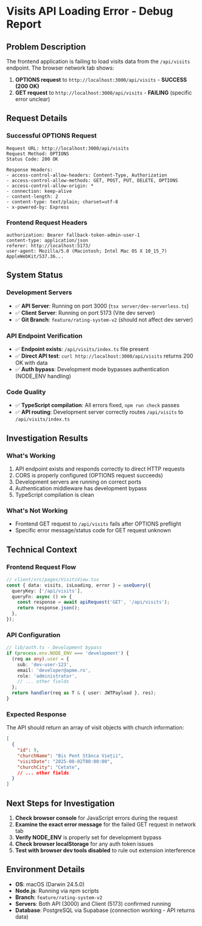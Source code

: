 # Visits API Loading Error - Debug Report

## Problem Description

The frontend application is failing to load visits data from the `/api/visits` endpoint. The browser network tab shows:

1. **OPTIONS request** to `http://localhost:3000/api/visits` - **SUCCESS (200 OK)**
2. **GET request** to `http://localhost:3000/api/visits` - **FAILING** (specific error unclear)

## Request Details

### Successful OPTIONS Request
```
Request URL: http://localhost:3000/api/visits
Request Method: OPTIONS
Status Code: 200 OK

Response Headers:
- access-control-allow-headers: Content-Type, Authorization
- access-control-allow-methods: GET, POST, PUT, DELETE, OPTIONS
- access-control-allow-origin: *
- connection: keep-alive
- content-length: 2
- content-type: text/plain; charset=utf-8
- x-powered-by: Express
```

### Frontend Request Headers
```
authorization: Bearer fallback-token-admin-user-1
content-type: application/json
referer: http://localhost:5173/
user-agent: Mozilla/5.0 (Macintosh; Intel Mac OS X 10_15_7) AppleWebKit/537.36...
```

## System Status

### Development Servers
- ✅ **API Server**: Running on port 3000 (`tsx server/dev-serverless.ts`)
- ✅ **Client Server**: Running on port 5173 (Vite dev server)
- ✅ **Git Branch**: `feature/rating-system-v2` (should not affect dev server)

### API Endpoint Verification
- ✅ **Endpoint exists**: `/api/visits/index.ts` file present
- ✅ **Direct API test**: `curl http://localhost:3000/api/visits` returns 200 OK with data
- ✅ **Auth bypass**: Development mode bypasses authentication (NODE_ENV handling)

### Code Quality
- ✅ **TypeScript compilation**: All errors fixed, `npm run check` passes
- ✅ **API routing**: Development server correctly routes `/api/visits` to `/api/visits/index.ts`

## Investigation Results

### What's Working
1. API endpoint exists and responds correctly to direct HTTP requests
2. CORS is properly configured (OPTIONS request succeeds)
3. Development servers are running on correct ports
4. Authentication middleware has development bypass
5. TypeScript compilation is clean

### What's Not Working
- Frontend GET request to `/api/visits` fails after OPTIONS preflight
- Specific error message/status code for GET request unknown

## Technical Context

### Frontend Request Flow
```typescript
// client/src/pages/VisitsView.tsx
const { data: visits, isLoading, error } = useQuery({
  queryKey: ['/api/visits'],
  queryFn: async () => {
    const response = await apiRequest('GET', '/api/visits');
    return response.json();
  },
});
```

### API Configuration
```typescript
// lib/auth.ts - Development bypass
if (process.env.NODE_ENV === 'development') {
  (req as any).user = {
    sub: 'dev-user-123',
    email: 'developer@apme.ro',
    role: 'administrator',
    // ... other fields
  };
  return handler(req as T & { user: JWTPayload }, res);
}
```

### Expected Response
The API should return an array of visit objects with church information:
```json
[
  {
    "id": 9,
    "churchName": "Bis Pent Stânca Vieții",
    "visitDate": "2025-08-02T00:00:00",
    "churchCity": "Cetate",
    // ... other fields
  }
]
```

## Next Steps for Investigation

1. **Check browser console** for JavaScript errors during the request
2. **Examine the exact error message** for the failed GET request in network tab
3. **Verify NODE_ENV** is properly set for development bypass
4. **Check browser localStorage** for any auth token issues
5. **Test with browser dev tools disabled** to rule out extension interference

## Environment Details

- **OS**: macOS (Darwin 24.5.0)
- **Node.js**: Running via npm scripts
- **Branch**: `feature/rating-system-v2`
- **Servers**: Both API (3000) and Client (5173) confirmed running
- **Database**: PostgreSQL via Supabase (connection working - API returns data)